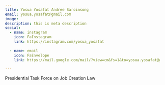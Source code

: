 ```yaml
---
title: Yosua Yosafat Andree Saroinsong
email: yosua.yosafat@gmail.com
image: 
description: this is meta description
social:
  - name: instagram
    icon: FaInstagram
    link: https://instagram.com/yosua_yosafat
    
  - name: email
    icon: FaEnvelope
    link: https://mail.google.com/mail/?view=cm&fs=1&to=yosua.yosafat@gmail.com

---
```


Presidential Task Force on Job Creation Law 